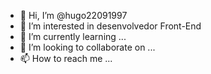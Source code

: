 - 👋 Hi, I’m @hugo22091997
- 👀 I’m interested in desenvolvedor Front-End
- 🌱 I’m currently learning ...
- 💞️ I’m looking to collaborate on ...
- 📫 How to reach me ...

<!---
hugo22091997/hugo22091997 is a ✨ special ✨ repository because its `README.md` (this file) appears on your GitHub profile.
You can click the Preview link to take a look at your changes.
--->
